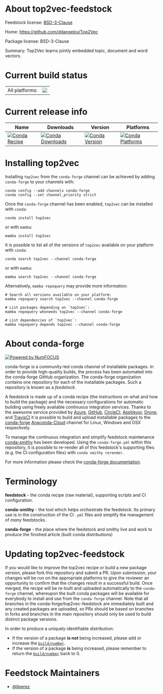 About top2vec-feedstock
=======================

Feedstock license: [BSD-3-Clause](https://github.com/conda-forge/top2vec-feedstock/blob/main/LICENSE.txt)

Home: https://github.com/ddangelov/Top2Vec

Package license: BSD-3-Clause

Summary: Top2Vec learns jointly embedded topic, document and word vectors.

Current build status
====================


<table><tr><td>All platforms:</td>
    <td>
      <a href="https://dev.azure.com/conda-forge/feedstock-builds/_build/latest?definitionId=15468&branchName=main">
        <img src="https://dev.azure.com/conda-forge/feedstock-builds/_apis/build/status/top2vec-feedstock?branchName=main">
      </a>
    </td>
  </tr>
</table>

Current release info
====================

| Name | Downloads | Version | Platforms |
| --- | --- | --- | --- |
| [![Conda Recipe](https://img.shields.io/badge/recipe-top2vec-green.svg)](https://anaconda.org/conda-forge/top2vec) | [![Conda Downloads](https://img.shields.io/conda/dn/conda-forge/top2vec.svg)](https://anaconda.org/conda-forge/top2vec) | [![Conda Version](https://img.shields.io/conda/vn/conda-forge/top2vec.svg)](https://anaconda.org/conda-forge/top2vec) | [![Conda Platforms](https://img.shields.io/conda/pn/conda-forge/top2vec.svg)](https://anaconda.org/conda-forge/top2vec) |

Installing top2vec
==================

Installing `top2vec` from the `conda-forge` channel can be achieved by adding `conda-forge` to your channels with:

```
conda config --add channels conda-forge
conda config --set channel_priority strict
```

Once the `conda-forge` channel has been enabled, `top2vec` can be installed with `conda`:

```
conda install top2vec
```

or with `mamba`:

```
mamba install top2vec
```

It is possible to list all of the versions of `top2vec` available on your platform with `conda`:

```
conda search top2vec --channel conda-forge
```

or with `mamba`:

```
mamba search top2vec --channel conda-forge
```

Alternatively, `mamba repoquery` may provide more information:

```
# Search all versions available on your platform:
mamba repoquery search top2vec --channel conda-forge

# List packages depending on `top2vec`:
mamba repoquery whoneeds top2vec --channel conda-forge

# List dependencies of `top2vec`:
mamba repoquery depends top2vec --channel conda-forge
```


About conda-forge
=================

[![Powered by
NumFOCUS](https://img.shields.io/badge/powered%20by-NumFOCUS-orange.svg?style=flat&colorA=E1523D&colorB=007D8A)](https://numfocus.org)

conda-forge is a community-led conda channel of installable packages.
In order to provide high-quality builds, the process has been automated into the
conda-forge GitHub organization. The conda-forge organization contains one repository
for each of the installable packages. Such a repository is known as a *feedstock*.

A feedstock is made up of a conda recipe (the instructions on what and how to build
the package) and the necessary configurations for automatic building using freely
available continuous integration services. Thanks to the awesome service provided by
[Azure](https://azure.microsoft.com/en-us/services/devops/), [GitHub](https://github.com/),
[CircleCI](https://circleci.com/), [AppVeyor](https://www.appveyor.com/),
[Drone](https://cloud.drone.io/welcome), and [TravisCI](https://travis-ci.com/)
it is possible to build and upload installable packages to the
[conda-forge](https://anaconda.org/conda-forge) [Anaconda-Cloud](https://anaconda.org/)
channel for Linux, Windows and OSX respectively.

To manage the continuous integration and simplify feedstock maintenance
[conda-smithy](https://github.com/conda-forge/conda-smithy) has been developed.
Using the ``conda-forge.yml`` within this repository, it is possible to re-render all of
this feedstock's supporting files (e.g. the CI configuration files) with ``conda smithy rerender``.

For more information please check the [conda-forge documentation](https://conda-forge.org/docs/).

Terminology
===========

**feedstock** - the conda recipe (raw material), supporting scripts and CI configuration.

**conda-smithy** - the tool which helps orchestrate the feedstock.
                   Its primary use is in the construction of the CI ``.yml`` files
                   and simplify the management of *many* feedstocks.

**conda-forge** - the place where the feedstock and smithy live and work to
                  produce the finished article (built conda distributions)


Updating top2vec-feedstock
==========================

If you would like to improve the top2vec recipe or build a new
package version, please fork this repository and submit a PR. Upon submission,
your changes will be run on the appropriate platforms to give the reviewer an
opportunity to confirm that the changes result in a successful build. Once
merged, the recipe will be re-built and uploaded automatically to the
`conda-forge` channel, whereupon the built conda packages will be available for
everybody to install and use from the `conda-forge` channel.
Note that all branches in the conda-forge/top2vec-feedstock are
immediately built and any created packages are uploaded, so PRs should be based
on branches in forks and branches in the main repository should only be used to
build distinct package versions.

In order to produce a uniquely identifiable distribution:
 * If the version of a package **is not** being increased, please add or increase
   the [``build/number``](https://docs.conda.io/projects/conda-build/en/latest/resources/define-metadata.html#build-number-and-string).
 * If the version of a package **is** being increased, please remember to return
   the [``build/number``](https://docs.conda.io/projects/conda-build/en/latest/resources/define-metadata.html#build-number-and-string)
   back to 0.

Feedstock Maintainers
=====================

* [@llperez](https://github.com/llperez/)

